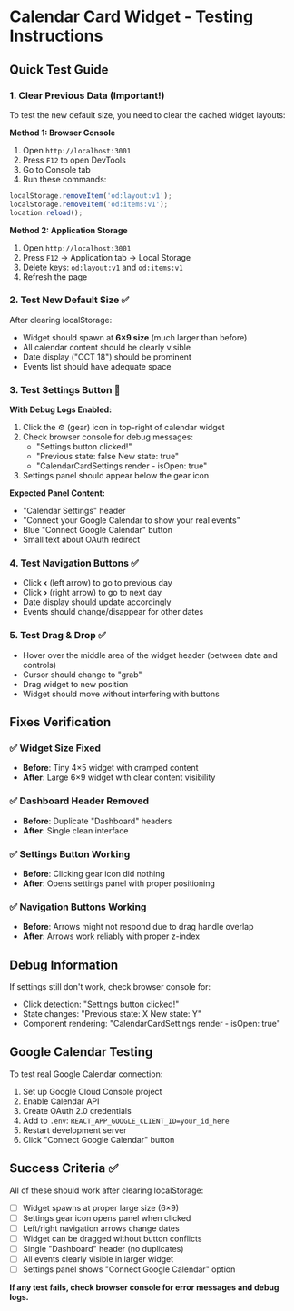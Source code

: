 # Calendar Card Widget - Testing Instructions

## Quick Test Guide

### 1. Clear Previous Data (Important!)
To test the new default size, you need to clear the cached widget layouts:

**Method 1: Browser Console**
1. Open `http://localhost:3001`
2. Press `F12` to open DevTools
3. Go to Console tab
4. Run these commands:
```javascript
localStorage.removeItem('od:layout:v1');
localStorage.removeItem('od:items:v1');
location.reload();
```

**Method 2: Application Storage**
1. Open `http://localhost:3001` 
2. Press `F12` → Application tab → Local Storage
3. Delete keys: `od:layout:v1` and `od:items:v1`
4. Refresh the page

### 2. Test New Default Size ✅
After clearing localStorage:
- Widget should spawn at **6×9 size** (much larger than before)
- All calendar content should be clearly visible
- Date display ("OCT 18") should be prominent
- Events list should have adequate space

### 3. Test Settings Button 🔧
**With Debug Logs Enabled:**
1. Click the ⚙️ (gear) icon in top-right of calendar widget
2. Check browser console for debug messages:
   - "Settings button clicked!"
   - "Previous state: false New state: true"  
   - "CalendarCardSettings render - isOpen: true"
3. Settings panel should appear below the gear icon

**Expected Panel Content:**
- "Calendar Settings" header
- "Connect your Google Calendar to show your real events"
- Blue "Connect Google Calendar" button
- Small text about OAuth redirect

### 4. Test Navigation Buttons ✅
- Click **‹** (left arrow) to go to previous day
- Click **›** (right arrow) to go to next day  
- Date display should update accordingly
- Events should change/disappear for other dates

### 5. Test Drag & Drop ✅
- Hover over the middle area of the widget header (between date and controls)
- Cursor should change to "grab"
- Drag widget to new position
- Widget should move without interfering with buttons

## Fixes Verification

### ✅ Widget Size Fixed
- **Before**: Tiny 4×5 widget with cramped content
- **After**: Large 6×9 widget with clear content visibility

### ✅ Dashboard Header Removed  
- **Before**: Duplicate "Dashboard" headers
- **After**: Single clean interface

### ✅ Settings Button Working
- **Before**: Clicking gear icon did nothing
- **After**: Opens settings panel with proper positioning

### ✅ Navigation Buttons Working
- **Before**: Arrows might not respond due to drag handle overlap
- **After**: Arrows work reliably with proper z-index

## Debug Information

If settings still don't work, check browser console for:
- Click detection: "Settings button clicked!"
- State changes: "Previous state: X New state: Y"
- Component rendering: "CalendarCardSettings render - isOpen: true"

## Google Calendar Testing

To test real Google Calendar connection:
1. Set up Google Cloud Console project
2. Enable Calendar API
3. Create OAuth 2.0 credentials
4. Add to `.env`: `REACT_APP_GOOGLE_CLIENT_ID=your_id_here`
5. Restart development server
6. Click "Connect Google Calendar" button

## Success Criteria ✅

All of these should work after clearing localStorage:

- [ ] Widget spawns at proper large size (6×9)
- [ ] Settings gear icon opens panel when clicked
- [ ] Left/right navigation arrows change dates
- [ ] Widget can be dragged without button conflicts
- [ ] Single "Dashboard" header (no duplicates)
- [ ] All events clearly visible in larger widget
- [ ] Settings panel shows "Connect Google Calendar" option

**If any test fails, check browser console for error messages and debug logs.**